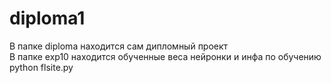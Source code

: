 # diploma1
В папке diploma находится сам дипломный проект
<br>
В папке exp10 находится обученные веса нейронки и инфа по обучению
python flsite.py
